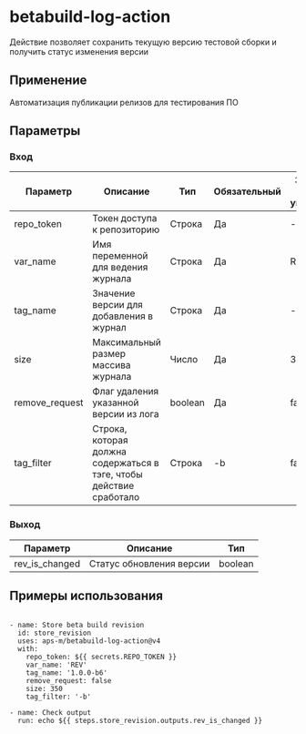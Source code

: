 # betabuild-log-action

Действие позволяет сохранить текущую версию тестовой сборки и получить статус
изменения версии

## Применение

Автоматизация публикации релизов для тестирования ПО

## Параметры

### Вход

| Параметр       | Описание                                                            | Тип     | Обязательный | Значение по умолчанию |
| -------------- | ------------------------------------------------------------------- | ------- | ------------ | --------------------- |
| repo_token     | Токен доступа к репозиторию                                         | Строка  | Да           | -                     |
| var_name       | Имя переменной для ведения журнала                                  | Строка  | Да           | REV                   |
| tag_name       | Значение версии для добавления в журнал                             | Строка  | Да           | -                     |
| size           | Максимальный размер массива журнала                                 | Число   | Да           | 350                   |
| remove_request | Флаг удаления указанной версии из лога                              | boolean | Да           | false                 |
| tag_filter     | Строка, которая должна содержаться в тэге, чтобы действие сработало | Строка  | -b           | false                 |

### Выход

| Параметр       | Описание                 | Тип     |
| -------------- | ------------------------ | ------- |
| rev_is_changed | Статус обновления версии | boolean |

## Примеры использования

```

- name: Store beta build revision
  id: store_revision
  uses: aps-m/betabuild-log-action@v4
  with:
    repo_token: ${{ secrets.REPO_TOKEN }}
    var_name: 'REV'
    tag_name: '1.0.0-b6'
    remove_request: false
    size: 350
    tag_filter: '-b'

- name: Check output
  run: echo ${{ steps.store_revision.outputs.rev_is_changed }}

```
